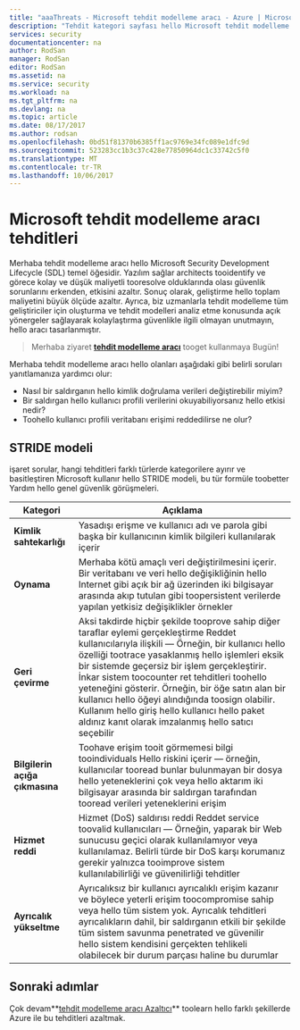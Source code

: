 ```yaml
---
title: "aaaThreats - Microsoft tehdit modelleme aracı - Azure | Microsoft Docs"
description: "Tehdit kategori sayfası hello Microsoft tehdit modelleme aracı için kullanıma sunulan tüm kategorileri içeren tehditleri oluşturulur."
services: security
documentationcenter: na
author: RodSan
manager: RodSan
editor: RodSan
ms.assetid: na
ms.service: security
ms.workload: na
ms.tgt_pltfrm: na
ms.devlang: na
ms.topic: article
ms.date: 08/17/2017
ms.author: rodsan
ms.openlocfilehash: 0bd51f81370b6385ff1ac9769e34fc089e1dfc9d
ms.sourcegitcommit: 523283cc1b3c37c428e77850964dc1c33742c5f0
ms.translationtype: MT
ms.contentlocale: tr-TR
ms.lasthandoff: 10/06/2017
---
```

# <a name="microsoft-threat-modeling-tool-threats"></a>Microsoft tehdit modelleme aracı tehditleri

Merhaba tehdit modelleme aracı hello Microsoft Security Development Lifecycle (SDL) temel öğesidir. Yazılım sağlar architects tooidentify ve görece kolay ve düşük maliyetli tooresolve olduklarında olası güvenlik sorunlarını erkenden, etkisini azaltır. Sonuç olarak, geliştirme hello toplam maliyetini büyük ölçüde azaltır. Ayrıca, biz uzmanlarla tehdit modelleme tüm geliştiriciler için oluşturma ve tehdit modelleri analiz etme konusunda açık yönergeler sağlayarak kolaylaştırma güvenlikle ilgili olmayan unutmayın, hello aracı tasarlanmıştır.

> Merhaba ziyaret  **[tehdit modelleme aracı](./azure-security-threat-modeling-tool.md)**  tooget kullanmaya Bugün!

Merhaba tehdit modelleme aracı hello olanları aşağıdaki gibi belirli soruları yanıtlamanıza yardımcı olur:

* Nasıl bir saldırganın hello kimlik doğrulama verileri değiştirebilir miyim?
* Bir saldırgan hello kullanıcı profili verilerini okuyabiliyorsanız hello etkisi nedir?
* Toohello kullanıcı profili veritabanı erişimi reddedilirse ne olur?

## <a name="stride-model"></a>STRIDE modeli

işaret sorular, hangi tehditleri farklı türlerde kategorilere ayırır ve basitleştiren Microsoft kullanır hello STRIDE modeli, bu tür formüle toobetter Yardım hello genel güvenlik görüşmeleri.

| Kategori | Açıklama |
| -------- | ----------- |
| **Kimlik sahtekarlığı** | Yasadışı erişme ve kullanıcı adı ve parola gibi başka bir kullanıcının kimlik bilgileri kullanılarak içerir |
| **Oynama** | Merhaba kötü amaçlı veri değiştirilmesini içerir. Bir veritabanı ve veri hello değişikliğinin hello Internet gibi açık bir ağ üzerinden iki bilgisayar arasında akıp tutulan gibi toopersistent verilerde yapılan yetkisiz değişiklikler örnekler |
| **Geri çevirme** | Aksi takdirde hiçbir şekilde tooprove sahip diğer taraflar eylemi gerçekleştirme Reddet kullanıcılarıyla ilişkili — Örneğin, bir kullanıcı hello özelliği tootrace yasaklanmış hello işlemleri eksik bir sistemde geçersiz bir işlem gerçekleştirir. İnkar sistem toocounter ret tehditleri toohello yeteneğini gösterir. Örneğin, bir öğe satın alan bir kullanıcı hello öğeyi alındığında toosign olabilir. Kullanım hello giriş hello kullanıcı hello paket aldınız kanıt olarak imzalanmış hello satıcı seçebilir |
| **Bilgilerin açığa çıkmasına** | Toohave erişim tooit görmemesi bilgi tooindividuals Hello riskini içerir — örneğin, kullanıcılar tooread bunlar bulunmayan bir dosya hello yeteneklerini çok veya hello aktarım iki bilgisayar arasında bir saldırgan tarafından tooread verileri yeteneklerini erişim |
| **Hizmet reddi** | Hizmet (DoS) saldırısı reddi Reddet service toovalid kullanıcıları — Örneğin, yaparak bir Web sunucusu geçici olarak kullanılamıyor veya kullanılamaz. Belirli türde bir DoS karşı korumanız gerekir yalnızca tooimprove sistem kullanılabilirliği ve güvenilirliği tehditler |
| **Ayrıcalık yükseltme** | Ayrıcalıksız bir kullanıcı ayrıcalıklı erişim kazanır ve böylece yeterli erişim toocompromise sahip veya hello tüm sistem yok. Ayrıcalık tehditleri ayrıcalıkların dahil, bir saldırganın etkili bir şekilde tüm sistem savunma penetrated ve güvenilir hello sistem kendisini gerçekten tehlikeli olabilecek bir durum parçası haline bu durumlar |

## <a name="next-steps"></a>Sonraki adımlar

Çok devam**[tehdit modelleme aracı Azaltıcı](./azure-security-threat-modeling-tool-mitigations.md)**  toolearn hello farklı şekillerde Azure ile bu tehditleri azaltmak.
